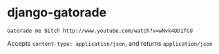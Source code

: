 # django-gatorade

    Gatorade me bitch http://www.youtube.com/watch?v=wNvk4DD1fCU

Accepts ``content-type: application/json``, and returns ``application/json``


